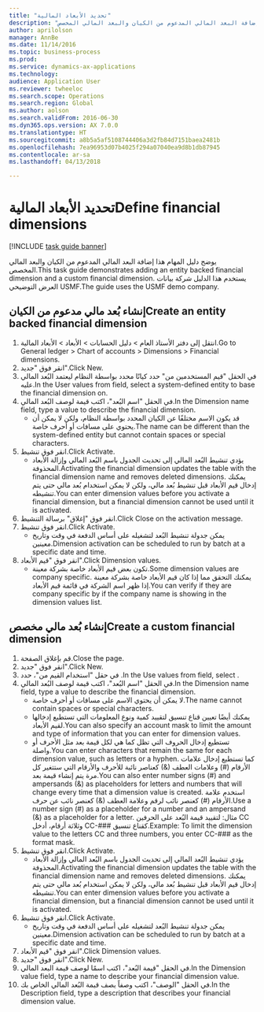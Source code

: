 ```yaml
--- 
title: "تحديد الأبعاد المالية"
description: "يوضح دليل المهام هذا إضافة البعد المالي المدعوم من الكيان والبعد المالي المخصص."
author: aprilolson
manager: AnnBe
ms.date: 11/14/2016
ms.topic: business-process
ms.prod: 
ms.service: dynamics-ax-applications
ms.technology: 
audience: Application User
ms.reviewer: twheeloc
ms.search.scope: Operations
ms.search.region: Global
ms.author: aolson
ms.search.validFrom: 2016-06-30
ms.dyn365.ops.version: AX 7.0.0
ms.translationtype: HT
ms.sourcegitcommit: a8b5a5af5108744406a3d2fb84d7151baea2481b
ms.openlocfilehash: 7ea96953d07b4025f294a07040ea9d8b1db87945
ms.contentlocale: ar-sa
ms.lasthandoff: 04/13/2018

---
```

# <a name="define-financial-dimensions"></a><span data-ttu-id="3a55d-103">تحديد الأبعاد المالية</span><span class="sxs-lookup"><span data-stu-id="3a55d-103">Define financial dimensions</span></span>

[!INCLUDE [task guide banner](../../includes/task-guide-banner.md)]

<span data-ttu-id="3a55d-104">يوضح دليل المهام هذا إضافة البعد المالي المدعوم من الكيان والبعد المالي المخصص.</span><span class="sxs-lookup"><span data-stu-id="3a55d-104">This task guide demonstrates adding an entity backed financial dimension and a custom financial dimension.</span></span>  <span data-ttu-id="3a55d-105">يستخدم هذا الدليل شركة بيانات العرض التوضيحي USMF.</span><span class="sxs-lookup"><span data-stu-id="3a55d-105">The guide uses the USMF demo company.</span></span>


## <a name="create-an-entity-backed-financial-dimension"></a><span data-ttu-id="3a55d-106">إنشاء بُعد مالي مدعوم من الكيان</span><span class="sxs-lookup"><span data-stu-id="3a55d-106">Create an entity backed financial dimension</span></span>
1. <span data-ttu-id="3a55d-107">انتقل إلى دفتر الأستاذ العام > دليل الحسابات > الأبعاد > الأبعاد المالية.</span><span class="sxs-lookup"><span data-stu-id="3a55d-107">Go to General ledger > Chart of accounts > Dimensions > Financial dimensions.</span></span>
2. <span data-ttu-id="3a55d-108">انقر فوق "جديد".</span><span class="sxs-lookup"><span data-stu-id="3a55d-108">Click New.</span></span>
3. <span data-ttu-id="3a55d-109">في الحقل "قيم المستخدمين من" حدد كيانًا محدد بواسطة النظام ليعتمد البُعد المالي عليه.</span><span class="sxs-lookup"><span data-stu-id="3a55d-109">In the User values from field, select a system-defined entity to base the financial dimension on.</span></span> 
4. <span data-ttu-id="3a55d-110">في الحقل "اسم البُعد"، اكتب قيمة لوصف البُعد المالي.</span><span class="sxs-lookup"><span data-stu-id="3a55d-110">In the Dimension name field, type a value to describe the financial dimension.</span></span>
    * <span data-ttu-id="3a55d-111">قد يكون الاسم مختلفًا عن الكيان المحدد بواسطة النظام، ولكن لا يمكن أن يحتوي على مسافات أو أحرف خاصة.</span><span class="sxs-lookup"><span data-stu-id="3a55d-111">The name can be different than the system-defined entity but cannot contain spaces or special characters.</span></span>  
5. <span data-ttu-id="3a55d-112">انقر فوق تنشيط.</span><span class="sxs-lookup"><span data-stu-id="3a55d-112">Click Activate.</span></span>
    * <span data-ttu-id="3a55d-113">يؤدي تنشيط البُعد المالي إلى تحديث الجدول باسم البُعد المالي وإزالة الأبعاد المحذوفة.</span><span class="sxs-lookup"><span data-stu-id="3a55d-113">Activating the financial dimension updates the table with the financial dimension name and removes deleted dimensions.</span></span> <span data-ttu-id="3a55d-114">يمكنك إدخال قيم الأبعاد قبل تنشيط بُعد مالي، ولكن لا يمكن استخدام بُعد مالي حتى يتم تنشيطه.</span><span class="sxs-lookup"><span data-stu-id="3a55d-114">You can enter dimension values before you activate a financial dimension, but a financial dimension cannot be used until it is activated.</span></span>  
6. <span data-ttu-id="3a55d-115">انقر فوق "إغلاق" برسالة التنشيط.</span><span class="sxs-lookup"><span data-stu-id="3a55d-115">Click Close on the activation message.</span></span>
7. <span data-ttu-id="3a55d-116">انقر فوق تنشيط.</span><span class="sxs-lookup"><span data-stu-id="3a55d-116">Click Activate.</span></span>
    * <span data-ttu-id="3a55d-117">يمكن جدولة تنشيط البُعد لتشغيله على أساس الدفعة في وقت وتاريخ معينين.</span><span class="sxs-lookup"><span data-stu-id="3a55d-117">Dimension activation can be scheduled to run by batch at a specific date and time.</span></span>  
8. <span data-ttu-id="3a55d-118">انقر فوق "قيم الأبعاد".</span><span class="sxs-lookup"><span data-stu-id="3a55d-118">Click Dimension values.</span></span>
    * <span data-ttu-id="3a55d-119">تكون بعض قيم الأبعاد خاصة بشركة معينة.</span><span class="sxs-lookup"><span data-stu-id="3a55d-119">Some dimension values are company specific.</span></span> <span data-ttu-id="3a55d-120">يمكنك التحقق مما إذا كان قيم الأبعاد خاصة بشركة معينة إذا ظهر اسم الشركة في قائمة قيم الأبعاد.</span><span class="sxs-lookup"><span data-stu-id="3a55d-120">You can verify if they are company specific by if the company name is showing in the dimension values list.</span></span>  

## <a name="create-a-custom-financial-dimension"></a><span data-ttu-id="3a55d-121">إنشاء بُعد مالي مخصص</span><span class="sxs-lookup"><span data-stu-id="3a55d-121">Create a custom financial dimension</span></span>
1. <span data-ttu-id="3a55d-122">قم بإغلاق الصفحة.</span><span class="sxs-lookup"><span data-stu-id="3a55d-122">Close the page.</span></span>
2. <span data-ttu-id="3a55d-123">انقر فوق "جديد".</span><span class="sxs-lookup"><span data-stu-id="3a55d-123">Click New.</span></span>
3. <span data-ttu-id="3a55d-124">في حقل "‏‫استخدام القيم من‬"، حدد <Custom dimension>.</span><span class="sxs-lookup"><span data-stu-id="3a55d-124">In the Use values from field, select <Custom dimension>.</span></span>
4. <span data-ttu-id="3a55d-125">في الحقل "اسم البُعد"، اكتب قيمة لوصف البُعد المالي.</span><span class="sxs-lookup"><span data-stu-id="3a55d-125">In the Dimension name field, type a value to describe the financial dimension.</span></span>
    * <span data-ttu-id="3a55d-126">لا يمكن أن يحتوي الاسم على مسافات أو أحرف خاصة.</span><span class="sxs-lookup"><span data-stu-id="3a55d-126">The name cannot contain spaces or special characters.</span></span>  
    * <span data-ttu-id="3a55d-127">يمكنك أيضًا تعيين قناع تنسيق لتقييد كمية ونوع المعلومات التي تستطيع إدخالها لقيم الأبعاد.</span><span class="sxs-lookup"><span data-stu-id="3a55d-127">You can also specify an account mask to limit the amount and type of information that you can enter for dimension values.</span></span>   
    * <span data-ttu-id="3a55d-128">تستطيع إدخال الحروف التي تظل كما هي لكل قيمة بعد مثل الأحرف أو واصلة.</span><span class="sxs-lookup"><span data-stu-id="3a55d-128">You can enter characters that remain the same for each dimension value, such as letters or a hyphen.</span></span> <span data-ttu-id="3a55d-129">كما تستطيع إدخال علامات الأرقام (#) وعلامات العطف (&) كعناصر نائبة للأحرف والأرقام التي ستتغير كل مرة يتم إنشاء قيمة بعد.</span><span class="sxs-lookup"><span data-stu-id="3a55d-129">You can also enter number signs (#) and ampersands (&) as placeholders for letters and numbers that will change every time that a dimension value is created.</span></span> <span data-ttu-id="3a55d-130">استخدم علامة الأرقام (#) كعنصر نائب لرقم وعلامة العطف (&) كعنصر نائب عن حرف.</span><span class="sxs-lookup"><span data-stu-id="3a55d-130">Use a number sign (#) as a placeholder for a number and an ampersand (&) as a placeholder for a letter.</span></span>  <span data-ttu-id="3a55d-131">مثال: لتقييد قيمة البُعد على الحرفين CC وثلاثة أرقام، أدخل CC-### كقناع تنسيق.</span><span class="sxs-lookup"><span data-stu-id="3a55d-131">Example: To limit the dimension value to the letters CC and three numbers, you enter CC-### as the format mask.</span></span>  
5. <span data-ttu-id="3a55d-132">انقر فوق تنشيط.</span><span class="sxs-lookup"><span data-stu-id="3a55d-132">Click Activate.</span></span>
    * <span data-ttu-id="3a55d-133">يؤدي تنشيط البُعد المالي إلى تحديث الجدول باسم البُعد المالي وإزالة الأبعاد المحذوفة.</span><span class="sxs-lookup"><span data-stu-id="3a55d-133">Activating the financial dimension updates the table with the financial dimension name and removes deleted dimensions.</span></span> <span data-ttu-id="3a55d-134">يمكنك إدخال قيم الأبعاد قبل تنشيط بُعد مالي، ولكن لا يمكن استخدام بُعد مالي حتى يتم تنشيطه.</span><span class="sxs-lookup"><span data-stu-id="3a55d-134">You can enter dimension values before you activate a financial dimension, but a financial dimension cannot be used until it is activated.</span></span>  
6. <span data-ttu-id="3a55d-135">انقر فوق تنشيط.</span><span class="sxs-lookup"><span data-stu-id="3a55d-135">Click Activate.</span></span>
    * <span data-ttu-id="3a55d-136">يمكن جدولة تنشيط البُعد لتشغيله على أساس الدفعة في وقت وتاريخ معينين.</span><span class="sxs-lookup"><span data-stu-id="3a55d-136">Dimension activation can be scheduled to run by batch at a specific date and time.</span></span>  
7. <span data-ttu-id="3a55d-137">انقر فوق "قيم الأبعاد".</span><span class="sxs-lookup"><span data-stu-id="3a55d-137">Click Dimension values.</span></span>
8. <span data-ttu-id="3a55d-138">انقر فوق "جديد".</span><span class="sxs-lookup"><span data-stu-id="3a55d-138">Click New.</span></span>
9. <span data-ttu-id="3a55d-139">في الحقل "قيمة البُعد"، اكتب اسمًا لوصف قيمة البعد المالي.</span><span class="sxs-lookup"><span data-stu-id="3a55d-139">In the Dimension value field, type a name to describe your financial dimension value.</span></span>
10. <span data-ttu-id="3a55d-140">في الحقل "الوصف"، اكتب وصفاً يصف قيمة البُعد المالي الخاص بك.</span><span class="sxs-lookup"><span data-stu-id="3a55d-140">In the Description field, type a description that describes your financial dimension value.</span></span>


